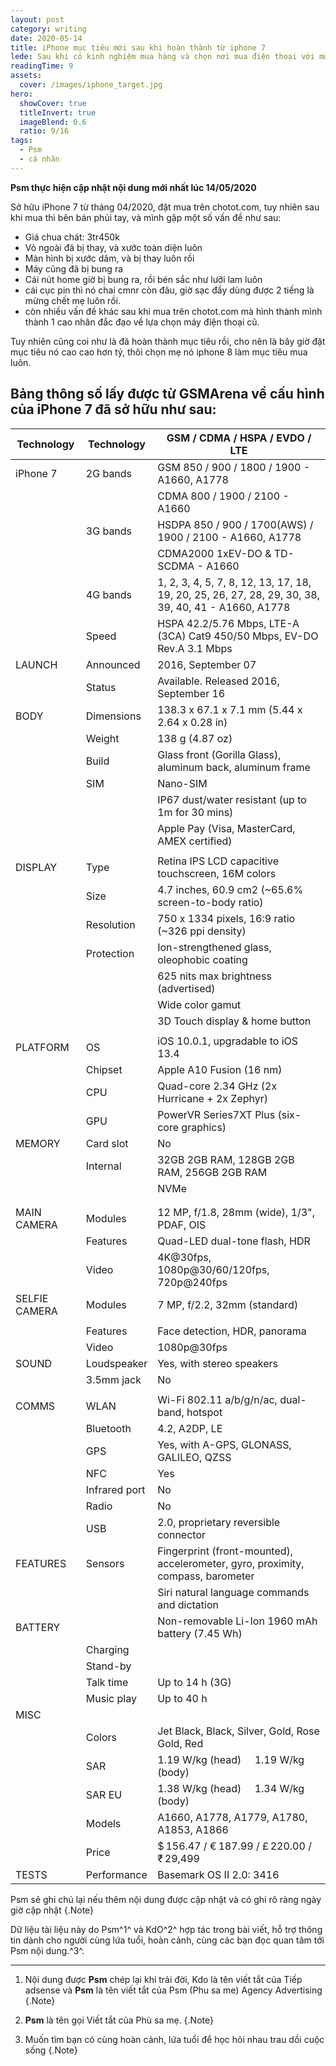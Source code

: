```yaml
---
layout: post
category: writing
date: 2020-05-14
title: iPhone mục tiêu mới sau khi hoàn thành từ iphone 7
lede: Sau khi có kinh nghiệm mua hàng và chọn nơi mua điện thoại với mức giá ổn kèm chất lượng nhất thì thu lượm được một số kinh nghiệm hữu ích sau đây
readingTime: 9
assets:
  cover: /images/iphone_target.jpg
hero:
  showCover: true
  titleInvert: true
  imageBlend: 0.6
  ratio: 9/16
tags:
  - Psm
  - cá nhân
---
```

**Psm thực hiện cập nhật nội dung mới nhất lúc 14/05/2020**

Sở hữu iPhone 7 từ tháng 04/2020, đặt mua trên chotot.com, tuy nhiên sau khi mua thì bên bán phủi tay, và mình gặp một số vấn đề như sau:
- Giá chua chát: 3tr450k
- Vỏ ngoài đã bị thay, và xước toàn diện luôn
- Màn hình bị xước dăm, và bị thay luôn rồi
- Máy cũng đã bị bung ra
- Cái nút home giờ bị bung ra, rồi bén sắc như lưỡi lam luôn
- cái cục pin thì nó chai cmnr còn đâu, giờ sạc đầy dùng được 2 tiếng là mừng chết mẹ luôn rồi.
- còn nhiều vấn đề khác sau khi mua trên chotot.com mà hình thành mình thành 1 cao nhân đắc đạo về lựa chọn máy điện thoại cũ.

Tuy nhiên cũng coi như là đã hoàn thành mục tiêu rồi, cho nên là bây giờ đặt mục tiêu nó cao cao hơn tý, thôi chọn mẹ nó iphone 8 làm mục tiêu mua luôn.

<Media ratio="844/1500" image="/images/iphone_target.jpg"/>

## Bảng thông số lấy được từ GSMArena về cấu hình của iPhone 7 đã sở hữu như sau:

| Technology    | Technology    | GSM / CDMA / HSPA / EVDO / LTE                                                                     |
|---------------|---------------|----------------------------------------------------------------------------------------------------|
| iPhone 7      | 2G bands      | GSM 850 / 900 / 1800 / 1900 - A1660, A1778                                                         |
|               |               | CDMA 800 / 1900 / 2100 - A1660                                                                     |
|               | 3G bands      | HSDPA 850 / 900 / 1700(AWS) / 1900 / 2100 - A1660, A1778                                           |
|               |               | CDMA2000 1xEV-DO & TD-SCDMA - A1660                                                                |
|               | 4G bands      | 1, 2, 3, 4, 5, 7, 8, 12, 13, 17, 18, 19, 20, 25, 26, 27, 28, 29, 30, 38, 39, 40, 41 - A1660, A1778 |
|               | Speed         | HSPA 42.2/5.76 Mbps, LTE-A (3CA) Cat9 450/50 Mbps, EV-DO Rev.A 3.1 Mbps                            |
| LAUNCH        | Announced     | 2016, September 07                                                                                 |
|               | Status        | Available. Released 2016, September 16                                                             |
| BODY          | Dimensions    | 138.3 x 67.1 x 7.1 mm (5.44 x 2.64 x 0.28 in)                                                      |
|               | Weight        | 138 g (4.87 oz)                                                                                    |
|               | Build         | Glass front (Gorilla Glass), aluminum back, aluminum frame                                         |
|               | SIM           | Nano-SIM                                                                                           |
|               |               | IP67 dust/water resistant (up to 1m for 30 mins)                                                   |
|               |               | Apple Pay (Visa, MasterCard, AMEX certified)                                                       |
|               |               |                                                                                                    |
| DISPLAY       | Type          | Retina IPS LCD capacitive touchscreen, 16M colors                                                  |
|               | Size          | 4.7 inches, 60.9 cm2 (~65.6% screen-to-body ratio)                                                 |
|               | Resolution    | 750 x 1334 pixels, 16:9 ratio (~326 ppi density)                                                   |
|               | Protection    | Ion-strengthened glass, oleophobic coating                                                         |
|               |               | 625 nits max brightness (advertised)                                                               |
|               |               | Wide color gamut                                                                                   |
|               |               | 3D Touch display & home button                                                                     |
|               |               |                                                                                                    |
| PLATFORM      | OS            | iOS 10.0.1, upgradable to iOS 13.4                                                                 |
|               | Chipset       | Apple A10 Fusion (16 nm)                                                                           |
|               | CPU           | Quad-core 2.34 GHz (2x Hurricane + 2x Zephyr)                                                      |
|               | GPU           | PowerVR Series7XT Plus (six-core graphics)                                                         |
| MEMORY        | Card slot     | No                                                                                                 |
|               | Internal      | 32GB 2GB RAM, 128GB 2GB RAM, 256GB 2GB RAM                                                         |
|               |               | NVMe                                                                                               |
|               |               |                                                                                                    |
|               |               |                                                                                                    |
| MAIN CAMERA   | Modules       | 12 MP, f/1.8, 28mm (wide), 1/3", PDAF, OIS                                                         |
|               | Features      | Quad-LED dual-tone flash, HDR                                                                      |
|               | Video         | 4K@30fps, 1080p@30/60/120fps, 720p@240fps                                                          |
| SELFIE CAMERA | Modules       | 7 MP, f/2.2, 32mm (standard)                                                                       |
|               |               |                                                                                                    |
|               | Features      | Face detection, HDR, panorama                                                                      |
|               | Video         | 1080p@30fps                                                                                        |
| SOUND         | Loudspeaker   | Yes, with stereo speakers                                                                          |
|               | 3.5mm jack    | No                                                                                                 |
|               |               |                                                                                                    |
| COMMS         | WLAN          | Wi-Fi 802.11 a/b/g/n/ac, dual-band, hotspot                                                        |
|               | Bluetooth     | 4.2, A2DP, LE                                                                                      |
|               | GPS           | Yes, with A-GPS, GLONASS, GALILEO, QZSS                                                            |
|               | NFC           | Yes                                                                                                |
|               | Infrared port | No                                                                                                 |
|               | Radio         | No                                                                                                 |
|               | USB           | 2.0, proprietary reversible connector                                                              |
| FEATURES      | Sensors       | Fingerprint (front-mounted), accelerometer, gyro, proximity, compass, barometer                    |
|               |               | Siri natural language commands and dictation                                                       |
| BATTERY       |               | Non-removable Li-Ion 1960 mAh battery (7.45 Wh)                                                    |
|               | Charging      |                                                                                                    |
|               | Stand-by      |                                                                                                    |
|               | Talk time     | Up to 14 h (3G)                                                                                    |
|               | Music play    | Up to 40 h                                                                                         |
| MISC          |               |                                                                                                    |
|               | Colors        | Jet Black, Black, Silver, Gold, Rose Gold, Red                                                     |
|               | SAR           | 1.19 W/kg (head)     1.19 W/kg (body)                                                              |
|               | SAR EU        | 1.38 W/kg (head)     1.34 W/kg (body)                                                              |
|               | Models        | A1660, A1778, A1779, A1780, A1853, A1866                                                           |
|               | Price         | $ 156.47 / € 187.99 / £ 220.00 / ₹ 29,499                                                          |
| TESTS         | Performance   | Basemark OS II 2.0: 3416                                                                           |

Psm sẽ ghi chú lại nếu thêm nội dung được cập nhật và có ghi rõ ràng ngày giờ cập nhật {.Note}

Dữ liệu tài liệu này do Psm^1^ và KdO^2^ hợp tác trong bài viết, hỗ trợ thông tin dành cho người cùng lứa tuổi, hoàn cảnh, cùng các bạn đọc quan tâm tới Psm nội dung.^3^.

---

1. Nội dung được **Psm** chép lại khi trải đời, Kdo là tên viết tắt của Tiếp adsense và **Psm** là tên viết tắt của Psm (Phu sa me) Agency Advertising {.Note}

2. **Psm** là tên gọi Viết tắt của Phù sa mẹ. {.Note}

3. Muốn tìm bạn có cùng hoàn cảnh, lứa tuổi để học hỏi nhau trau dồi cuộc sống {.Note}

<script>
import Media from "../../src/components/Media";

export default {
  components: { Media }
}
</script>
